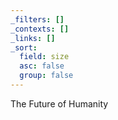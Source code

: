 ```yaml
---
_filters: []
_contexts: []
_links: []
_sort:
  field: size
  asc: false
  group: false
---
```

The Future of Humanity